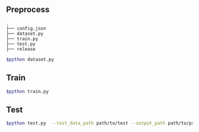 ## Preprocess

```
.
├── config.json
├── dataset.py
├── train.py
├── test.py
├── release
```

```bash
$python dataset.py
```

## Train

```bash
$python train.py
```

## Test

```bash
$python test.py  --test_data_path path/to/test --output_path path/to/prediction_file
```

